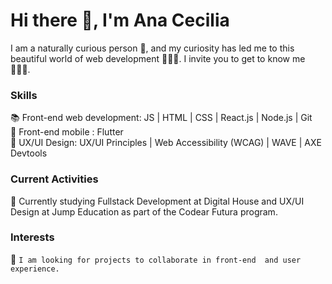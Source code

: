 # Hi there 👋, I'm Ana Cecilia 

I am a naturally curious person 🔎, and my curiosity has led me to this beautiful world of web development 👩🏻‍💻. I invite you to get to know me 🙋🏻‍♀️.

### Skills                                                                                                                                                                                                                      
📚  Front-end web development: JS | HTML | CSS | React.js | Node.js | Git                                                                              
📱  Front-end mobile : Flutter                                                                                                                                             
🎨  UX/UI Design: UX/UI Principles | Web Accessibility (WCAG) | WAVE | AXE Devtools 
### Current Activities
🌱 Currently studying Fullstack Development at Digital House and UX/UI Design at Jump Education as part of the Codear Futura program.
### Interests
👀  `I am looking for projects to collaborate in front-end  and user experience.`


  

     
